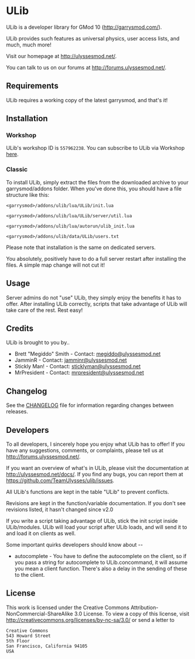# ULib

ULib is a developer library for GMod 10 (http://garrysmod.com/).

ULib provides such features as universal physics, user access lists, and much, much more!

Visit our homepage at http://ulyssesmod.net/.

You can talk to us on our forums at http://forums.ulyssesmod.net/.

## Requirements
ULib requires a working copy of the latest garrysmod, and that's it!

## Installation

### Workshop
ULib's workshop ID is `557962238`. You can subscribe to ULib via Workshop [here](http://steamcommunity.com/sharedfiles/filedetails/?id=557962238).

### Classic
To install ULib, simply extract the files from the downloaded archive to your garrysmod/addons folder.
When you've done this, you should have a file structure like this:

`<garrysmod>/addons/ulib/lua/ULib/init.lua`

`<garrysmod>/addons/ulib/lua/ULib/server/util.lua`

`<garrysmod>/addons/ulib/lua/autorun/ulib_init.lua`

`<garrysmod>/addons/ulib/data/ULib/users.txt`

Please note that installation is the same on dedicated servers.

You absolutely, positively have to do a full server restart after installing the files. A simple map
change will not cut it!

## Usage

Server admins do not "use" ULib, they simply enjoy the benefits it has to offer.
After installing ULib correctly, scripts that take advantage of ULib will take care of the rest.
Rest easy!

## Credits
ULib is brought to you by..

* Brett "Megiddo" Smith - Contact: <megiddo@ulyssesmod.net>
* JamminR - Contact: <jamminr@ulyssesmod.net>
* Stickly Man! - Contact: <sticklyman@ulyssesmod.net>
* MrPresident - Contact: <mrpresident@ulyssesmod.net>

## Changelog
See the [CHANGELOG](CHANGELOG.md) file for information regarding changes between releases.

## Developers

To all developers, I sincerely hope you enjoy what ULib has to offer!
If you have any suggestions, comments, or complaints, please tell us at http://forums.ulyssesmod.net/.

If you want an overview of what's in ULib, please visit the documentation at http://ulyssesmod.net/docs/.
If you find any bugs, you can report them at https://github.com/TeamUlysses/ulib/issues.

All ULib's functions are kept in the table "ULib" to prevent conflicts.

Revisions are kept in the function/variable documentation. If you don't see revisions listed, it hasn't changed since v2.0

If you write a script taking advantage of ULib, stick the init script inside ULib/modules. ULib will load your script after
ULib loads, and will send it to and load it on clients as well.

Some important quirks developers should know about --
* autocomplete - You have to define the autocomplete on the client, so if you pass a string for autocomplete to ULib.concommand,
it will assume you mean a client function. There's also a delay in the sending of these to the client.

## License

This work is licensed under the Creative Commons Attribution-NonCommercial-ShareAlike 3.0 License.
To view a copy of this license, visit http://creativecommons.org/licenses/by-nc-sa/3.0/ or send a letter to
```
Creative Commons
543 Howard Street
5th Floor
San Francisco, California 94105
USA
```

